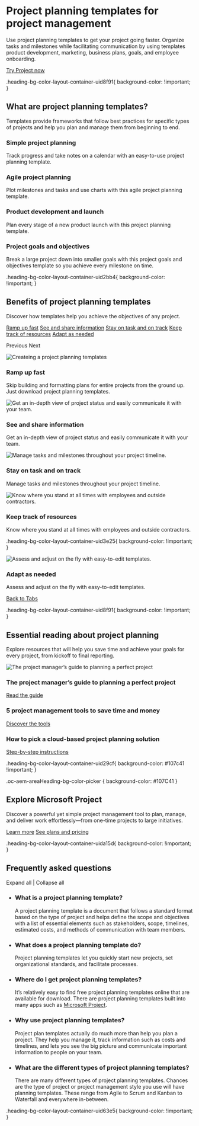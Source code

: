 # Project planning templates for project management

Use project planning templates to get your project going faster. Organize tasks and milestones while facilitating communication by using templates product development, marketing, business plans, goals, and employee onboarding.

[Try Project now](https://go.microsoft.com/fwlink/p/?LinkID=2114814&clcid=0x409&culture=en-us&country=us)

.heading-bg-color-layout-container-uid8f91{ background-color: !important; }

## What are project planning templates?

Templates provide frameworks that follow best practices for specific types of projects and help you plan and manage them from beginning to end.

### Simple project planning

Track progress and take notes on a calendar with an easy-to-use project planning template.

### Agile project planning

Plot milestones and tasks and use charts with this agile project planning template.

### Product development and launch

Plan every stage of a new product launch with this project planning template.

### Project goals and objectives

Break a large project down into smaller goals with this project goals and objectives template so you achieve every milestone on time.

.heading-bg-color-layout-container-uid2bb4{ background-color: !important; }

## Benefits of project planning templates

Discover how templates help you achieve the objectives of any project.

[Ramp up fast](https://www.microsoft.com/en-us/microsoft-365/project/project-planning-templates#tabxe2b6d4bf618b4ddda822ccd2fb38c346) [See and share information](https://www.microsoft.com/en-us/microsoft-365/project/project-planning-templates#tabx74032cf83d7d45c9bbc4571515a4fa16) [Stay on task and on track](https://www.microsoft.com/en-us/microsoft-365/project/project-planning-templates#tabx61ce13823a83410ea7dd74f9cf1b3d0b) [Keep track of resources](https://www.microsoft.com/en-us/microsoft-365/project/project-planning-templates#tabxe0ece18d3a334415b68cafb900438f8d) [Adapt as needed](https://www.microsoft.com/en-us/microsoft-365/project/project-planning-templates#tabxde1d93ed58484f2d91c5502471d8f879)

Previous Next

![Createing a project planning templates](https://cdn-dynmedia-1.microsoft.com/is/image/microsoftcorp/ramup?resMode=sharp2&op_usm=1.5,0.65,15,0&wid=708&hei=407&qlt=95&fit=constrain)

### Ramp up fast

Skip building and formatting plans for entire projects from the ground up. Just download project planning templates.

![Get an in-depth view of project status and easily communicate it with your team.](https://cdn-dynmedia-1.microsoft.com/is/image/microsoftcorp/simpleproject?resMode=sharp2&op_usm=1.5,0.65,15,0&wid=708&hei=407&qlt=100&fmt=png-alpha&fit=constrain)

### See and share information

Get an in-depth view of project status and easily communicate it with your team.

![Manage tasks and milestones throughout your project timeline.](https://cdn-dynmedia-1.microsoft.com/is/image/microsoftcorp/meeting-1?resMode=sharp2&op_usm=1.5,0.65,15,0&wid=935&hei=600&qlt=100&fit=constrain)

### Stay on task and on track

Manage tasks and milestones throughout your project timeline.

![Know where you stand at all times with employees and outside contractors.](https://cdn-dynmedia-1.microsoft.com/is/image/microsoftcorp/commercialconstruction?resMode=sharp2&op_usm=1.5,0.65,15,0&wid=708&hei=407&qlt=100&fit=constrain)

### Keep track of resources

Know where you stand at all times with employees and outside contractors.

.heading-bg-color-layout-container-uid3e25{ background-color: !important; }

![Assess and adjust on the fly with easy-to-edit templates.](https://cdn-dynmedia-1.microsoft.com/is/image/microsoftcorp/adoptasneed?resMode=sharp2&op_usm=1.5,0.65,15,0&wid=708&hei=407&qlt=100&fmt=png-alpha&fit=constrain)

### Adapt as needed

Assess and adjust on the fly with easy-to-edit templates.

[Back to Tabs](https://www.microsoft.com/en-us/microsoft-365/project/project-planning-templates#tabxe2b6d4bf618b4ddda822ccd2fb38c346-tab)

.heading-bg-color-layout-container-uid8f91{ background-color: !important; }

## Essential reading about project planning

Explore resources that will help you save time and achieve your goals for every project, from kickoff to final reporting.

![The project manager’s guide to planning a perfect project](https://cdn-dynmedia-1.microsoft.com/is/image/microsoftcorp/teamlead?resMode=sharp2&op_usm=1.5,0.65,15,0&wid=786&hei=443&qlt=100&fmt=png-alpha&fit=constrain)

### The project manager’s guide to planning a perfect project

[Read the guide](https://go.microsoft.com/fwlink/p/?linkid=2202778&clcid=0x409&culture=en-us&country=us)

### 5 project management tools to save time and money

[Discover the tools](https://go.microsoft.com/fwlink/p/?linkid=2202696&clcid=0x409&culture=en-us&country=us)

### How to pick a cloud-based project planning solution

[Step-by-step instructions](https://go.microsoft.com/fwlink/p/?linkid=2202697&clcid=0x409&culture=en-us&country=us)

.heading-bg-color-layout-container-uid29cf{ background-color: #107c41 !important; }

.oc-aem-areaHeading-bg-color-picker { background-color: #107C41 }

## Explore Microsoft Project

Discover a powerful yet simple project management tool to plan, manage, and deliver work effortlessly—from one-time projects to large initiatives.

[Learn more](https://www.microsoft.com/en-us/microsoft-365/project/project-management) [See plans and pricing](https://www.microsoft.com/en-us/microsoft-365/project/compare-microsoft-project-management-software)

.heading-bg-color-layout-container-uida15d{ background-color: !important; }

## Frequently asked questions

Expand all | Collapse all

- ### What is a project planning template?
    
    A project planning template is a document that follows a standard format based on the type of project and helps define the scope and objectives with a list of essential elements such as stakeholders, scope, timelines, estimated costs, and methods of communication with team members.
    
- ### What does a project planning template do?
    
    Project planning templates let you quickly start new projects, set organizational standards, and facilitate processes.
    
- ### Where do I get project planning templates?
    
    It’s relatively easy to find free project planning templates online that are available for download. There are project planning templates built into many apps such as [Microsoft Project](https://www.microsoft.com/en-us/microsoft-365/project/project-management-software).
    
- ### Why use project planning templates?
    
    Project plan templates actually do much more than help you plan a project. They help you manage it, track information such as costs and timelines, and lets you see the big picture and communicate important information to people on your team.
    
- ### What are the different types of project planning templates?
    
    There are many different types of project planning templates. Chances are the type of project or project management style you use will have planning templates. These range from Agile to Scrum and Kanban to Waterfall and everywhere in-between.
    

.heading-bg-color-layout-container-uid63e5{ background-color: !important; }